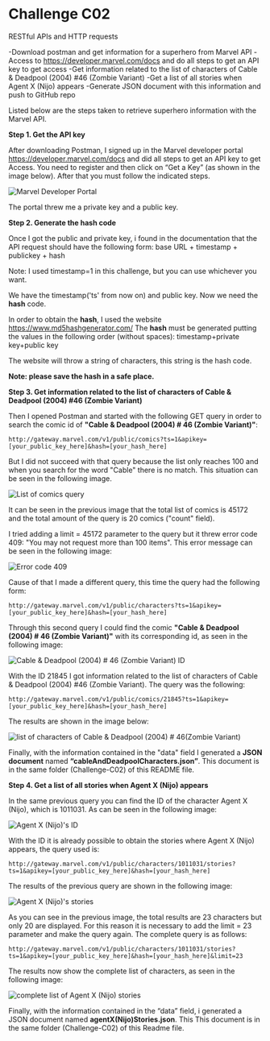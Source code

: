 # Challenge C02
RESTful APIs and HTTP requests

-Download postman and get information for a superhero from Marvel API
-Access to https://developer.marvel.com/docs and do all steps to get an API key to get access
-Get information related to the list of characters of Cable & Deadpool (2004) #46 (Zombie Variant)
-Get a list of all stories when Agent X (Nijo) appears
-Generate JSON document with this information and push to GitHub repo

Listed below are the steps taken to retrieve superhero information with the Marvel API.

**Step 1. Get the API key**

After downloading Postman, I signed up in the Marvel developer portal https://developer.marvel.com/docs and did all steps to get an API key to get Access. You need to register and then click on “Get a Key” (as shown in the image below). After that you must follow the indicated steps.

![Marvel Developer Portal](img/img-1.jpg)

The portal threw me a private key and a public key. 


**Step 2. Generate the hash code**

Once I got the public and private key, i found in the documentation that the API request should have the following form: base URL + timestamp + publickey + hash

Note: I used timestamp=1 in this challenge, but you can use whichever you want.

We have the timestamp('ts' from now on) and public key. Now we need the **hash** code.

In order to obtain the **hash**, I used the website  https://www.md5hashgenerator.com/ 
The **hash** must be generated putting the values in the following order (without spaces): timestamp+private key+public key

The website will throw a string of characters, this string is the hash code.

**Note: please save the hash in a safe place.**


**Step 3. Get information related to the list of characters of Cable & Deadpool (2004) #46 (Zombie Variant)**

Then I opened Postman and started with the following GET query in order to search the comic id of **"Cable & Deadpool (2004) # 46 (Zombie Variant)"**: 

```
http://gateway.marvel.com/v1/public/comics?ts=1&apikey=[your_public_key_here]&hash=[your_hash_here]
```

But I did not succeed with that query because the list only reaches 100 and when you search for the word "Cable" there is no match. This situation can be seen in the following image.

![List of comics query](img/img-2.jpg)

It can be seen in the previous image that the total list of comics is 45172 and the total amount of the query is 20 comics ("count" field).

I tried adding a limit = 45172 parameter to the query but it threw error code 409: "You may not request more than 100 items". This error message can be seen in the following image:

![Error code 409](img/img-3.jpg)

Cause of that I made a different query, this time the query had the following form: 

```
http://gateway.marvel.com/v1/public/characters?ts=1&apikey=[your_public_key_here]&hash=[your_hash_here]
```

Through this second query I could find the comic **"Cable & Deadpool (2004) # 46 (Zombie Variant)"** with its corresponding id, as seen in the following image:

![Cable & Deadpool (2004) # 46 (Zombie Variant) ID](img/img-4.jpg)

With the ID 21845 I got information related to the list of characters of Cable & Deadpool (2004) #46 (Zombie Variant). The query was the following:

```
http://gateway.marvel.com/v1/public/comics/21845?ts=1&apikey=[your_public_key_here]&hash=[your_hash_here]
```
The results are shown in the image below:

![list of characters of Cable & Deadpool (2004) # 46(Zombie Variant)](img/img-5.jpg)

Finally, with the information contained in the "data" field I generated a **JSON document** named **“cableAndDeadpoolCharacters.json”**. This document is in the same folder (Challenge-C02)  of this README file.

**Step 4. Get a list of all stories when Agent X (Nijo) appears**

In the same previous query you can find the ID of the character Agent X (Nijo), which is 1011031. As can be seen in the following image:

![Agent X (Nijo)'s ID](img/img-6.jpg)

With the ID it is already possible to obtain the stories where Agent X (Nijo) appears, the query used is:

```
http://gateway.marvel.com/v1/public/characters/1011031/stories?ts=1&apikey=[your_public_key_here]&hash=[your_hash_here]
```

The results of the previous query are shown in the following image: 

![Agent X (Nijo)'s stories](img/img-7.jpg)

As you can see in the previous image, the total results are 23 characters but only 20 are displayed. For this reason it is necessary to add the limit = 23 parameter and make the query again. The complete query is as follows:

```
http://gateway.marvel.com/v1/public/characters/1011031/stories?ts=1&apikey=[your_public_key_here]&hash=[your_hash_here]&limit=23
```

The results now show the complete list of characters, as seen in the following image:

![complete list of Agent X (Nijo) stories](img/img-8.jpg)

Finally, with the information contained in the “data” field, i generated a JSON document named **agentX(Nijo)Stories.json**. This This document is in the same folder (Challenge-C02)  of this Readme file.  